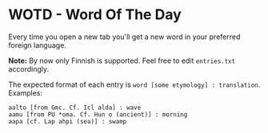 # WOTD - Word Of The Day

Every time you open a new tab you'll get a new word in your preferred foreign language.

**Note:** By now only Finnish is supported. Feel free to edit `entries.txt` accordingly.

The expected format of each entry is `word [some etymology] : translation`.
Examples:
```
aalto [from Gmc. Cf. Icl alda] : wave
aamu [from PU *oma. Cf. Hun o (ancient)] : morning
aapa [cf. Lap ahpi (sea)] : swamp
```
